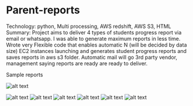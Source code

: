 # Parent-reports
Technology: python, Multi processing, AWS redshift, AWS S3, HTML     Summary: Project aims to deliver 4 types of students progress report via email or whatsapp.  I was able to generate maximum reports in less time. Wrote very Flexible code that enables automatic N (will be decided by data size) EC2 instances launching and generates student progress reports and saves reports in aws s3 folder.  Automatic mail will go 3rd party vendor, management saying reports are ready are ready to deliver.

Sample reports

![alt text](https://github.com/vyaswanth965/Parent-reports/blob/main/Parent_reports_process/reports/Screenshot_287.png)

![alt text](https://github.com/vyaswanth965/Parent-reports/blob/main/Parent_reports_process/reports/Screenshot_288.png)
![alt text](https://github.com/vyaswanth965/Parent-reports/blob/main/Parent_reports_process/reports/Screenshot_289.png)
![alt text](https://github.com/vyaswanth965/Parent-reports/blob/main/Parent_reports_process/reports/Screenshot_290.png)
![alt text](https://github.com/vyaswanth965/Parent-reports/blob/main/Parent_reports_process/reports/Screenshot_291.png)
![alt text](https://github.com/vyaswanth965/Parent-reports/blob/main/Parent_reports_process/reports/Screenshot_292.png)
![alt text](https://github.com/vyaswanth965/Parent-reports/blob/main/Parent_reports_process/reports/Screenshot_293.png)




